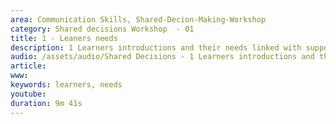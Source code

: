```yaml
---
area: Communication Skills, Shared-Decion-Making-Workshop
category: Shared decisions Workshop  - 01
title: 1 - Leaners needs
description: 1 Learners introductions and their needs linked with supporting patient decisions
audio: /assets/audio/Shared Decisions - 1 Learners introductions and their needs linked with supporting patient decisions. Dave Tomson - MQ.mp3
article: 
www: 
keywords: learners, needs
youtube: 
duration: 9m 41s
--- 
```

